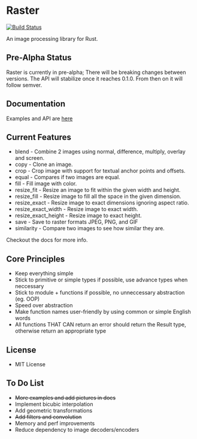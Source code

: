 # Raster

[![Build Status](https://travis-ci.org/kosinix/raster.svg?branch=master)](https://travis-ci.org/kosinix/raster)

An image processing library for Rust. 

## Pre-Alpha Status

Raster is currently in pre-alpha; There will be breaking changes between versions. The API will stabilize once it reaches 0.1.0. From then on it will follow semver.

## Documentation

Examples and API are [here](https://docs.rs/raster/)

## Current Features

* blend - Combine 2 images using normal, difference, multiply, overlay and screen.
* copy - Clone an image.
* crop - Crop image with support for textual anchor points and offsets.
* equal - Compares if two images are equal.
* fill - Fill image with color.
* resize_fit - Resize an image to fit within the given width and height. 
* resize_fill - Resize image to fill all the space in the given dimension.
* resize_exact - Resize image to exact dimensions ignoring aspect ratio. 
* resize_exact_width - Resize image to exact width.
* resize_exact_height - Resize image to exact height.
* save - Save to raster formats JPEG, PNG, and GIF
* similarity - Compare two images to see how similar they are.


Checkout the docs for more info.

## Core Principles
* Keep everything simple
* Stick to primitive or simple types if possible, use advance types when neccessary
* Stick to module + functions if possible, no unneccessary abstraction (eg. OOP)
* Speed over abstraction
* Make function names user-friendly by using common or simple English words
* All functions THAT CAN return an error should return the Result type, otherwise return an appropriate type

## License
- MIT License

## To Do List

* ~~More examples and add pictures in docs~~
* Implement bicubic interpolation
* Add geometric transformations
* ~~Add filters and convolution~~
* Memory and perf improvements
* Reduce dependency to image decoders/encoders